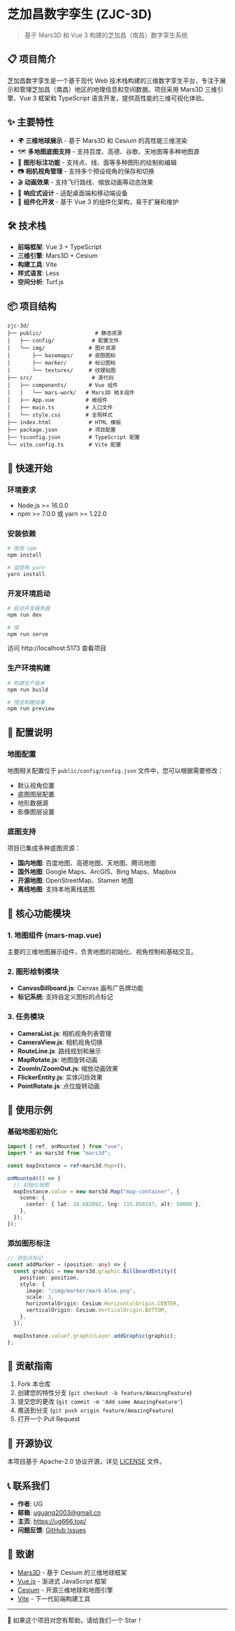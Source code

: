 # 芝加昌数字孪生 (ZJC-3D)

> 基于 Mars3D 和 Vue 3 构建的芝加昌（南昌）数字孪生系统

## 📋 项目简介

芝加昌数字孪生是一个基于现代 Web 技术栈构建的三维数字孪生平台，专注于展示和管理芝加昌（南昌）地区的地理信息和空间数据。项目采用 Mars3D 三维引擎、Vue 3 框架和 TypeScript 语言开发，提供高性能的三维可视化体验。

## ✨ 主要特性

- 🌍 **三维地球展示** - 基于 Mars3D 和 Cesium 的高性能三维渲染
- 🗺️ **多地图底图支持** - 支持百度、高德、谷歌、天地图等多种地图源
- 📍 **图形标注功能** - 支持点、线、面等多种图形的绘制和编辑
- 📷 **相机视角管理** - 支持多个预设视角的保存和切换
- 🎬 **动画效果** - 支持飞行路线、缩放动画等动态效果
- 📱 **响应式设计** - 适配桌面端和移动端设备
- 🔧 **组件化开发** - 基于 Vue 3 的组件化架构，易于扩展和维护

## 🛠️ 技术栈

- **前端框架**: Vue 3 + TypeScript
- **三维引擎**: Mars3D + Cesium
- **构建工具**: Vite
- **样式语言**: Less
- **空间分析**: Turf.js

## 📦 项目结构

```
zjc-3d/
├── public/                 # 静态资源
│   ├── config/            # 配置文件
│   └── img/              # 图片资源
│       ├── basemaps/     # 底图图标
│       ├── marker/       # 标记图标
│       └── textures/     # 纹理贴图
├── src/                   # 源代码
│   ├── components/       # Vue 组件
│   │   └── mars-work/   # Mars3D 相关组件
│   ├── App.vue          # 根组件
│   ├── main.ts          # 入口文件
│   └── style.css        # 全局样式
├── index.html            # HTML 模板
├── package.json          # 项目配置
├── tsconfig.json         # TypeScript 配置
└── vite.config.ts        # Vite 配置
```

## 🚀 快速开始

### 环境要求

- Node.js >= 16.0.0
- npm >= 7.0.0 或 yarn >= 1.22.0

### 安装依赖

```bash
# 使用 npm
npm install

# 或使用 yarn
yarn install
```

### 开发环境启动

```bash
# 启动开发服务器
npm run dev

# 或
npm run serve
```

访问 http://localhost:5173 查看项目

### 生产环境构建

```bash
# 构建生产版本
npm run build

# 预览构建结果
npm run preview
```

## 🔧 配置说明

### 地图配置

地图相关配置位于 `public/config/config.json` 文件中，您可以根据需要修改：

- 默认视角位置
- 底图图层配置
- 地形数据源
- 影像图层设置

### 底图支持

项目已集成多种底图资源：

- **国内地图**: 百度地图、高德地图、天地图、腾讯地图
- **国外地图**: Google Maps、ArcGIS、Bing Maps、Mapbox
- **开源地图**: OpenStreetMap、Stamen 地图
- **离线地图**: 支持本地离线底图

## 📖 核心功能模块

### 1. 地图组件 (mars-map.vue)

主要的三维地图展示组件，负责地图的初始化、视角控制和基础交互。

### 2. 图形绘制模块

- **CanvasBillboard.js**: Canvas 画布广告牌功能
- **标记系统**: 支持自定义图标的点标记

### 3. 任务模块

- **CameraList.js**: 相机视角列表管理
- **CameraView.js**: 相机视角切换
- **RouteLine.js**: 路线规划和展示
- **MapRotate.js**: 地图旋转动画
- **ZoomIn/ZoomOut.js**: 缩放动画效果
- **FlickerEntity.js**: 实体闪烁效果
- **PointRotate.js**: 点位旋转动画

## 🎯 使用示例

### 基础地图初始化

```typescript
import { ref, onMounted } from "vue";
import * as mars3d from "mars3d";

const mapInstance = ref<mars3d.Map>();

onMounted(() => {
  // 初始化地图
  mapInstance.value = new mars3d.Map("map-container", {
    scene: {
      center: { lat: 28.682892, lng: 115.858197, alt: 50000 },
    },
  });
});
```

### 添加图形标注

```typescript
// 添加点标记
const addMarker = (position: any) => {
  const graphic = new mars3d.graphic.BillboardEntity({
    position: position,
    style: {
      image: "/img/marker/mark-blue.png",
      scale: 1,
      horizontalOrigin: Cesium.HorizontalOrigin.CENTER,
      verticalOrigin: Cesium.VerticalOrigin.BOTTOM,
    },
  });

  mapInstance.value?.graphicLayer.addGraphic(graphic);
};
```

## 🤝 贡献指南

1. Fork 本仓库
2. 创建您的特性分支 (`git checkout -b feature/AmazingFeature`)
3. 提交您的更改 (`git commit -m 'Add some AmazingFeature'`)
4. 推送到分支 (`git push origin feature/AmazingFeature`)
5. 打开一个 Pull Request

## 📄 开源协议

本项目基于 Apache-2.0 协议开源，详见 [LICENSE](LICENSE) 文件。

## 📞 联系我们

- **作者**: UG
- **邮箱**: uguang2003@gmail.cn
- **主页**: https://ug666.top/
- **问题反馈**: [GitHub Issues](https://github.com/uguang2003/ZJC-3D/issues)

## 🙏 致谢

- [Mars3D](http://mars3d.cn/) - 基于 Cesium 的三维地球框架
- [Vue.js](https://vuejs.org/) - 渐进式 JavaScript 框架
- [Cesium](https://cesium.com/) - 开源三维地球和地图引擎
- [Vite](https://vitejs.dev/) - 下一代前端构建工具

---

🌟 如果这个项目对您有帮助，请给我们一个 Star！
